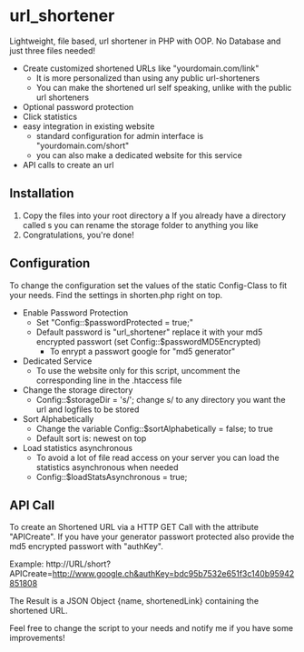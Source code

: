 url_shortener
=============

Lightweight, file based, url shortener in PHP with OOP. No Database and just three files needed!

- Create customized shortened URLs like "yourdomain.com/link"
  - It is more personalized than using any public url-shorteners
  - You can make the shortened url self speaking, unlike with the public url shorteners
- Optional password protection
- Click statistics
- easy integration in existing website
  - standard configuration for admin interface is "yourdomain.com/short"
  - you can also make a dedicated website for this service
- API calls to create an url

Installation
------------
1. Copy the files into your root directory
  a If you already have a directory called s you can rename the storage folder to anything you like
2. Congratulations, you're done!

Configuration
-------------

To change the configuration set the values of the static Config-Class to fit your needs. 
Find the settings in shorten.php right on top.
- Enable Password Protection
  - Set "Config::$passwordProtected = true;"
  - Default password is "url_shortener" replace it with your md5 encrypted passwort (set Config::$passwordMD5Encrypted)
    - To enrypt a passwort google for "md5 generator"
- Dedicated Service
  - To use the website only for this script, uncomment the corresponding line in the .htaccess file
- Change the storage directory
  - Config::$storageDir = 's/'; change s/ to any directory you want the url and logfiles to be stored
- Sort Alphabetically
  - Change the variable Config::$sortAlphabetically = false; to true
  - Default sort is: newest on top
- Load statistics asynchronous
  - To avoid a lot of file read access on your server you can load the statistics asynchronous when needed
  - Config::$loadStatsAsynchronous = true;

API Call
--------

To create an Shortened URL via a HTTP GET Call with the attribute "APICreate".
If you have your generator passwort protected also provide the md5 encrypted passwort with "authKey".

Example: http://URL/short?APICreate=http://www.google.ch&authKey=bdc95b7532e651f3c140b95942851808

The Result is a JSON Object {name, shortenedLink} containing the shortened URL.

Feel free to change the script to your needs and notify me if you have some improvements!
